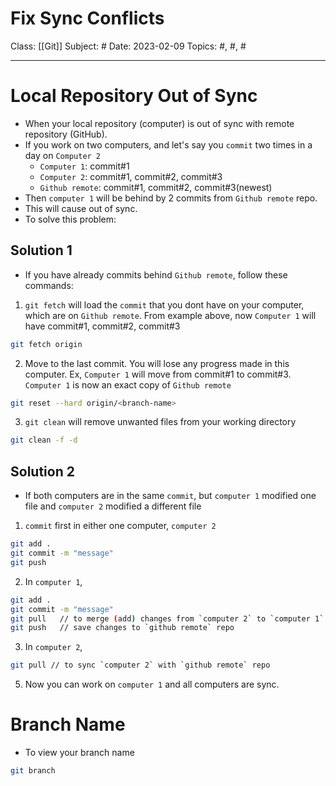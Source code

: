 # Fix Sync Conflicts
Class: [[Git]]
Subject: #
Date: 2023-02-09
Topics: #, #, # 

---

# Local Repository Out of Sync

- When your local repository (computer) is out of sync with remote repository (GitHub).
- If you work on two computers, and let's say you `commit` two times in a day on `Computer 2` 
	- `Computer 1`: commit#1
	- `Computer 2`: commit#1, commit#2, commit#3
	- `Github remote`: commit#1, commit#2, commit#3(newest)
- Then `computer 1` will be behind by 2 commits from `Github remote` repo.
- This will cause out of sync.
- To solve this problem:

## Solution 1

- If you have already commits behind `Github remote`, follow these commands:

1.  `git fetch` will load the `commit` that you dont have on your computer, which are on `Github remote`. From example above, now `Computer 1` will have commit#1, commit#2, commit#3
```bash
git fetch origin
```

2. Move to the last commit. You will lose any progress made in this computer. Ex, `Computer 1` will move from commit#1 to commit#3. `Computer 1` is now an exact copy of `Github remote`
```bash
git reset --hard origin/<branch-name>
```

3. `git clean` will remove unwanted files from your working directory
```bash
git clean -f -d
```

## Solution 2
- If both computers are in the same `commit`, but `computer 1` modified one file and `computer 2` modified a different file

1. `commit` first in either one computer, `computer 2`
```bash
git add .
git commit -m "message"
git push
```

2. In `computer 1`, 
```bash
git add .
git commit -m "message"
git pull   // to merge (add) changes from `computer 2` to `computer 1`
git push   // save changes to `github remote` repo
```

3. In `computer 2`,
```bash
git pull // to sync `computer 2` with `github remote` repo 
```

5. Now you can work on `computer 1` and all computers are sync.

# Branch Name
- To view your branch name
```bash
git branch
```
